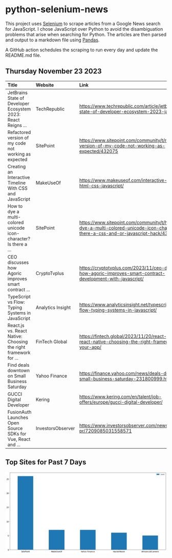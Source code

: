 # python-selenium-news

This project uses [Selenium](https://www.seleniumhq.org/) to scrape articles from a Google News search for JavaScript.
I chose JavaScript over Python to avoid the disambiguation problems that arise when searching for Python.
The articles are then parsed and output to a markdown file using [Pandas](https://pandas.pydata.org/).

A GitHub action schedules the scraping to run every day and update the README.md file.

## Thursday November 23 2023


| Title                                                             | Website           | Link                                                                                                                                 |
|:------------------------------------------------------------------|:------------------|:-------------------------------------------------------------------------------------------------------------------------------------|
| JetBrains State of Developer Ecosystem 2023: React Reigns ...     | TechRepublic      | https://www.techrepublic.com/article/jetbrains-state-of-developer-ecosystem-2023-javascript/                                         |
| Refactored version of my code not working as expected             | SitePoint         | https://www.sitepoint.com/community/t/refactored-version-of-my-code-not-working-as-expected/432075                                   |
| Creating an Interactive Timeline With CSS and JavaScript          | MakeUseOf         | https://www.makeuseof.com/interactive-timeline-html-css-javascript/                                                                  |
| How to dye a multi-colored unicode icon-character? Is there a ... | SitePoint         | https://www.sitepoint.com/community/t/how-to-dye-a-multi-colored-unicode-icon-character-is-there-a-css-and-or-javascript-hack/432221 |
| CEO discusses how Agoric improves smart contract ...              | CryptoTvplus      | https://cryptotvplus.com/2023/11/ceo-discusses-how-agoric-improves-smart-contract-development-with-javascript/                       |
| TypeScript vs Flow: Typing Systems in JavaScript                  | Analytics Insight | https://www.analyticsinsight.net/typescript-vs-flow-typing-systems-in-javascript/                                                    |
| React.js vs. React Native: Choosing the right framework for ...   | FinTech Global    | https://fintech.global/2023/11/20/react-js-vs-react-native-choosing-the-right-framework-for-your-app/                                |
| Find deals downtown on Small Business Saturday                    | Yahoo Finance     | https://finance.yahoo.com/news/deals-downtown-small-business-saturday-231800999.html                                                 |
| GUCCI Digital Developer                                           | Kering            | https://www.kering.com/en/talent/job-offers/europe/gucci-digital-developer/                                                          |
| FusionAuth Launches Open Source SDKs for Vue, React and ...       | InvestorsObserver | https://www.investorsobserver.com/news/qm-pr/7209085031558571                                                                        |
## Top Sites for Past 7 Days

![Graph of Top Sites](https://raw.githubusercontent.com/dan-mba/python-selenium-news/main/last-week.png)
